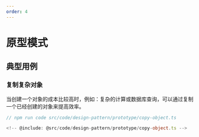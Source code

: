 ```yaml
---
order: 4
---
```

# 原型模式

## 典型用例

### 复制复杂对象

当创建一个对象的成本比较高时，例如：复杂的计算或数据库查询，可以通过复制一个已经创建的对象来提高效率。

```ts
// npm run code src/code/design-pattern/prototype/copy-object.ts

<!-- @include: @src/code/design-pattern/prototype/copy-object.ts -->
```
